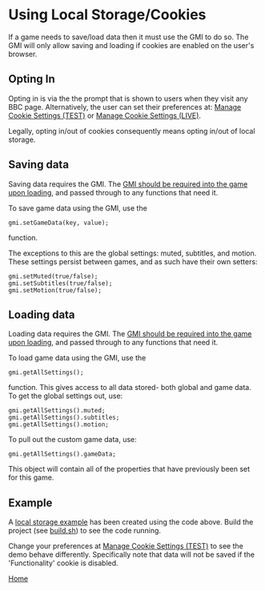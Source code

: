 # Using Local Storage/Cookies

If a game needs to save/load data then it must use the GMI to do so. The GMI will
only allow saving and loading if cookies are enabled on the user's browser.

## Opting In 

Opting in is via the the prompt that is shown to users when they visit any BBC 
page. Alternatively, the user can set their preferences at:
[Manage Cookie Settings (TEST)] or [Manage Cookie Settings (LIVE)].

Legally, opting in/out of cookies consequently means opting in/out of local 
storage.


## Saving data

Saving data requires the GMI. The [GMI should be required into the game upon loading](docs/gmi.md#gmi),
and passed through to any functions that need it.

To save game data using the GMI, use the

````
gmi.setGameData(key, value);
````

function.

The exceptions to this are the global settings: muted, subtitles, and motion. These
settings persist between games, and as such have their own setters:

````
gmi.setMuted(true/false);
gmi.setSubtitles(true/false);
gmi.setMotion(true/false);
````


## Loading data

Loading data requires the GMI. The [GMI should be required into the game upon loading](docs/gmi.md#gmi),
and passed through to any functions that need it.

To load game data using the GMI, use the

````
gmi.getAllSettings();
````

function. This gives access to all data stored- both global and game data. To get the
global settings out, use: 

````
gmi.getAllSettings().muted;
gmi.getAllSettings().subtitles;
gmi.getAllSettings().motion;
````

To pull out the custom game data, use:
````
gmi.getAllSettings().gameData;
````

This object will contain all of the properties that have previously been set for this game.


## Example 
A [local storage example](../src/storage.js) has been created using the 
code above. Build the project (see [build.sh](../build-scripts/build.sh)) to 
see the code running. 

Change your preferences at [Manage Cookie Settings (TEST)] to see the demo 
behave differently. Specifically note that data will not be saved if the 
'Functionality' cookie is disabled.


[Manage Cookie Settings (TEST)]: http://www.test.bbc.co.uk/privacy/cookies/managing/cookie-settings
[Manage Cookie Settings (LIVE)]: http://www.bbc.co.uk/privacy/cookies/managing/cookie-settings

[Home](../README.md)
